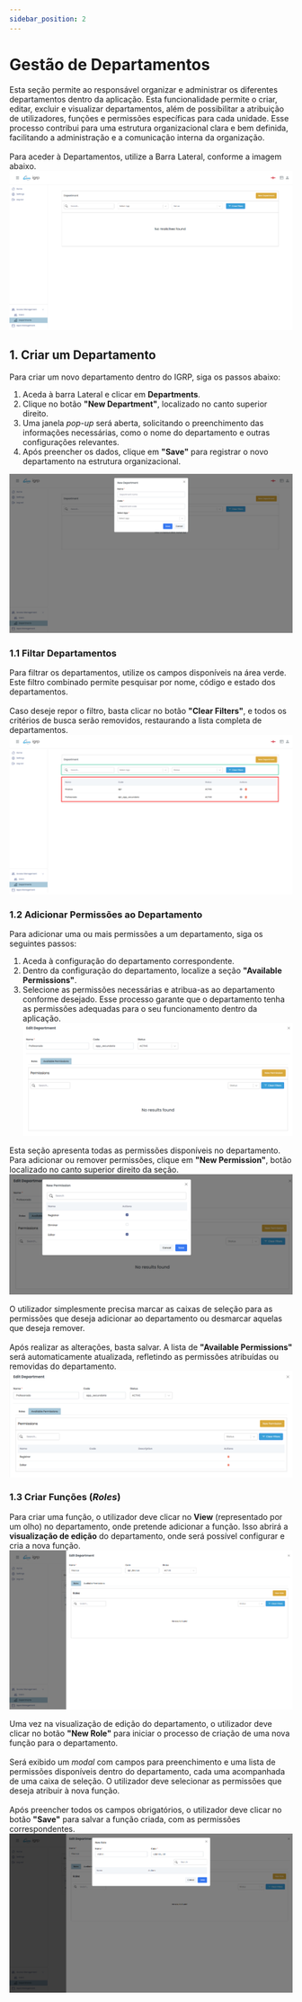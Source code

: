 ```yaml
---
sidebar_position: 2
---
```


# Gestão de Departamentos

Esta seção permite ao responsável organizar e administrar os diferentes departamentos dentro da aplicação. Esta funcionalidade permite o criar, editar, excluir e visualizar departamentos, além de possibilitar a atribuição de utilizadores, funções e permissões específicas para cada unidade. Esse processo contribui para uma estrutura organizacional clara e bem definida, facilitando a administração e a comunicação interna da organização.<br></br> 
Para aceder à Departamentos, utilize a Barra Lateral, conforme a imagem abaixo.
![Departament](img/departament.png)

## 1. Criar um Departamento

Para criar um novo departamento dentro do IGRP, siga os passos abaixo:
1. Aceda à barra Lateral e clicar em **Departments**.
2. Clique no botão **"New Department"**, localizado no canto superior direito.
3. Uma janela _pop-up_ será aberta, solicitando o preenchimento das informações necessárias, como o nome do departamento e outras configurações relevantes.
4. Após preencher os dados, clique em **"Save"** para registrar o novo departamento na estrutura organizacional.

![Create Departament](img/createDepartament.png)

### 1.1 Filtar Departamentos

Para filtrar os departamentos, utilize os campos disponíveis na área verde. Este filtro combinado permite pesquisar por nome, código e estado dos departamentos.<br></br> 
Caso deseje repor o filtro, basta clicar no botão **"Clear Filters"**, e todos os critérios de busca serão removidos, restaurando a lista completa de departamentos.
![Filter Departament](img/filterDepartament.png)

### 1.2 Adicionar Permissões ao Departamento

Para adicionar uma ou mais permissões a um departamento, siga os seguintes passos:
1. Aceda à configuração do departamento correspondente.
2. Dentro da configuração do departamento, localize a seção **"Available Permissions"**.
3. Selecione as permissões necessárias e atribua-as ao departamento conforme desejado.
Esse processo garante que o departamento tenha as permissões adequadas para o seu funcionamento dentro da aplicação.
![Permissions](img/permissions.png)

Esta seção apresenta todas as permissões disponíveis no departamento.
Para adicionar ou remover permissões, clique em **"New Permission"**, botão localizado no canto superior direito da seção.
![New Permission](img/newPermission.png)

O utilizador simplesmente precisa marcar as caixas de seleção para as permissões que deseja adicionar ao departamento ou desmarcar aquelas que deseja remover.<br></br> 
Após realizar as alterações, basta salvar. A lista de **"Available Permissions"** será automaticamente atualizada, refletindo as permissões atribuídas ou removidas do departamento.
![List Permissions](img/listPermissions.png)

### 1.3 Criar Funções (_Roles_)

Para criar uma função, o utilizador deve clicar no **View** (representado por um olho) no departamento, onde pretende adicionar a função. Isso abrirá a **visualização de edição** do departamento, onde será possível configurar e cria a nova função.
![Roles](img/roles.png)

Uma vez na visualização de edição do departamento, o utilizador deve clicar no botão **"New Role"** para iniciar o processo de criação de uma nova função para o departamento.<br></br> 
Será exibido um _modal_ com campos para preenchimento e uma lista de permissões disponíveis dentro do departamento, cada uma acompanhada de uma caixa de seleção. O utilizador deve selecionar as permissões que deseja atribuir à nova função.<br></br> 
Após preencher todos os campos obrigatórios, o utilizador deve clicar no botão **"Save"** para salvar a função criada, com as permissões correspondentes.
![New Roles](img/newRoles.png)
